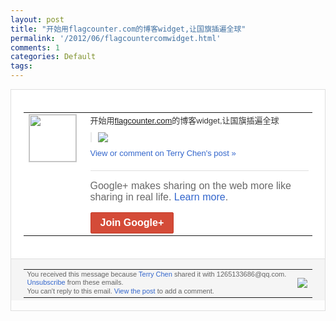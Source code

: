 ```yaml
---
layout: post
title: "开始用flagcounter.com的博客widget,让国旗插遍全球"
permalink: '/2012/06/flagcountercomwidget.html'
comments: 1
categories: Default
tags: 
---
```

<div style="border:solid 1px #dfdfdf;color:#686868;font:13px Arial"><div style="background-color:#fff;padding:20px;"><table cellpadding="0" cellspacing="0"><tr><td style="padding-right:15px;vertical-align:top"><a href="https://plus.google.com/_/notifications/ngemlink?&amp;emid=CNCJpcvRuLACFcXH3AodHXIAAA&amp;path=%2F108643996575278738906&amp;dt=1338952185893"><img height="75" src="https://lh3.googleusercontent.com/-KKRGTyJ5Bl0/AAAAAAAAAAI/AAAAAAAAEEY/jllxqER5dCk/s75-c-k-a/photo.jpg" style="border:solid 1px #cccccc;" width="75"/></a></td><td style="width:578px;color:#333;font:13px Arial;vertical-align:top;"><div style="padding-bottom:10px">开始用<a class="ot-anchor" href="http://flagcounter.com">flagcounter.com</a>的博<wbr/>客widget,让国旗插遍全球</div><div style="margin-bottom:10px;padding-left:10px; border-left:2px solid #EAEAEA"><span style="margin-right:5px"><a href="https://plus.google.com/_/notifications/ngemlink?&amp;emid=CNCJpcvRuLACFcXH3AodHXIAAA&amp;path=%2F108643996575278738906%2Fposts%2FMrt4tUnAfbD%3Fgpinv%3DAMIXal-lpanw4VRAFBwwAO0R4Wnqyn16Ura4Z11RSVAJxi2RnVP1OgrbkzRrE3oDkr7b6tTKDAg7pgQAIWdVfgZiNAmvm4U8xRBFYhNbWWENQbP-Hcy7YOo&amp;dt=1338952185893" style="zSoyz;"><img border="0" src="https://lh4.googleusercontent.com/-DtsjQzG0bJ8/T87J132-2oI/AAAAAAAAJ7U/KMKzclvzaEk/h120/QQ%25E6%258B%25BC%25E9%259F%25B3%25E6%2588%25AA%25E5%259B%25BE%25E6%259C%25AA%25E5%2591%25BD%25E5%2590%258D.png" style="max-height:200px;max-width:275px"/></a></span></div><a href="https://plus.google.com/_/notifications/ngemlink?&amp;emid=CNCJpcvRuLACFcXH3AodHXIAAA&amp;path=%2F108643996575278738906%2Fposts%2FMrt4tUnAfbD%3Fgpinv%3DAMIXal-lpanw4VRAFBwwAO0R4Wnqyn16Ura4Z11RSVAJxi2RnVP1OgrbkzRrE3oDkr7b6tTKDAg7pgQAIWdVfgZiNAmvm4U8xRBFYhNbWWENQbP-Hcy7YOo&amp;dt=1338952185893" style="color:#3366CC;text-decoration:none;">View or comment on Terry Chen's post »</a><div style="margin-top:20px;border-top:solid 1px #dfdfdf"><div style="padding:15px 0;color:#686868;font:16px Arial;">Google+ makes sharing on the web more like sharing in real life. <a href="http://www.google.com/+/learnmore/" style="color:#3366CC;text-decoration:none;">Learn more</a>.</div><a href="https://plus.google.com/_/notifications/ngemlink?&amp;emid=CNCJpcvRuLACFcXH3AodHXIAAA&amp;path=%2F%3Fgpinv%3DAMIXal-lpanw4VRAFBwwAO0R4Wnqyn16Ura4Z11RSVAJxi2RnVP1OgrbkzRrE3oDkr7b6tTKDAg7pgQAIWdVfgZiNAmvm4U8xRBFYhNbWWENQbP-Hcy7YOo&amp;dt=1338952185893" style="display:inline-block;padding:7px 15px;background-color:#d44b38; color:#fff;font-size:16px; font-weight:bold;border-radius:2px;border:solid 1px #c43b28; white-space:nowrap;text-decoration:none">Join Google+</a></div></td></tr></table></div><div style="border-top:solid 1px #dfdfdf;padding:0 20px; background-color:#f5f5f5"><table cellpadding="0" cellspacing="0" style="height:50px"><tbody><tr><td style="vertical-align:middle;width:100%; color:#636363;font:11px Arial; line-height:120%">You received this message because <a href="https://plus.google.com/_/notifications/ngemlink?&amp;emid=CNCJpcvRuLACFcXH3AodHXIAAA&amp;path=%2F108643996575278738906%3Fgpinv%3DAMIXal-lpanw4VRAFBwwAO0R4Wnqyn16Ura4Z11RSVAJxi2RnVP1OgrbkzRrE3oDkr7b6tTKDAg7pgQAIWdVfgZiNAmvm4U8xRBFYhNbWWENQbP-Hcy7YOo&amp;dt=1338952185893" style="color:#3366CC;text-decoration:none;">Terry Chen</a> shared it with 1265133686@qq.com. <a href="https://plus.google.com/_/notifications/ngemlink?&amp;emid=CNCJpcvRuLACFcXH3AodHXIAAA&amp;path=%2F_%2Fnonplus%2Femailsettings%3Fgpinv%3DAMIXal-lpanw4VRAFBwwAO0R4Wnqyn16Ura4Z11RSVAJxi2RnVP1OgrbkzRrE3oDkr7b6tTKDAg7pgQAIWdVfgZiNAmvm4U8xRBFYhNbWWENQbP-Hcy7YOo%26est%3DADH5u8V4FlkHrAXnwPt0TKxRh12hQpVlrhnFeisfPsodLu7W4s__RO4f2KIO4qarQ5KfDB4FZLL5-JReMkfov603ldUieDVfpeNZQy_yxCiqrdmS04Tp5N9jeYjPQHgPDlykYN4Cu1nw&amp;dt=1338952185893" style="color:#3366CC;text-decoration:none;">Unsubscribe</a> from these emails.<br/>You can't reply to this email. <a href="https://plus.google.com/_/notifications/ngemlink?&amp;emid=CNCJpcvRuLACFcXH3AodHXIAAA&amp;path=%2F108643996575278738906%2Fposts%2FMrt4tUnAfbD%3Fgpinv%3DAMIXal-lpanw4VRAFBwwAO0R4Wnqyn16Ura4Z11RSVAJxi2RnVP1OgrbkzRrE3oDkr7b6tTKDAg7pgQAIWdVfgZiNAmvm4U8xRBFYhNbWWENQbP-Hcy7YOo&amp;dt=1338952185893" style="color:#3366CC;text-decoration:none;">View the post</a> to add a comment.<br/></td><td><img src="https://ssl.gstatic.com/s2/oz/images/notifications/logo/google-plus-6617a72bb36cc548861652780c9e6ff1.png"/></td></tr></tbody></table></div></div>